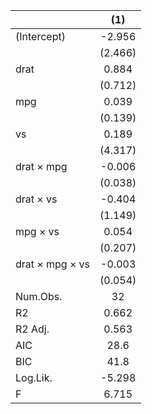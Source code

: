 

|                | (1) |
|:---------------|:-------:|
|(Intercept)     | -2.956  |
|                | (2.466) |
|drat            |  0.884  |
|                | (0.712) |
|mpg             |  0.039  |
|                | (0.139) |
|vs              |  0.189  |
|                | (4.317) |
|drat × mpg      | -0.006  |
|                | (0.038) |
|drat × vs       | -0.404  |
|                | (1.149) |
|mpg × vs        |  0.054  |
|                | (0.207) |
|drat × mpg × vs | -0.003  |
|                | (0.054) |
|Num.Obs.        |   32    |
|R2              |  0.662  |
|R2 Adj.         |  0.563  |
|AIC             |  28.6   |
|BIC             |  41.8   |
|Log.Lik.        | -5.298  |
|F               |  6.715  |
